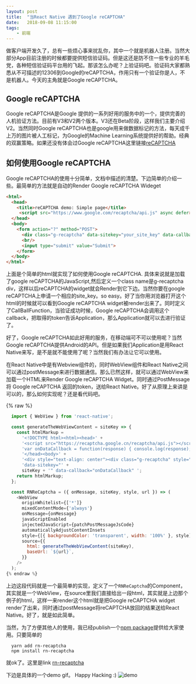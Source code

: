 ```yaml
---
layout: post
title:  "当React Native 遇到了Google reCAPTCHA"
date:   2018-09-08 11:15:00
tags:
    - 前端
---
```


做客户端开发久了，总有一些烦心事来扰乱你，其中一个就是机器人注册。当然大部分App目前注册的时候都要提供短信验证码。但是这还是防不住一些专业的羊毛党，各种短信验证码平台用的飞起。那该怎么办呢？上验证码吧。验证码大家都熟悉从不可描述的12306到Google的reCAPTCHA，作用只有一个验证你是人，不是机器人。今天的主角就是Google reCAPTCHA。

## Google reCAPTCHA
Google reCAPTCHA是Google 提供的一系列好用的服务中的一个，提供完善的人机验证方法。目前有V3和V2两个版本。V3还在Beta阶段，这样我们主要介绍V2。当然同时Google reCAPTCHA也是google用来做数据标记的方法，每天成千上万的图片被人工标记，为Google的Machine Learning系统提供好的帮助。经典的双赢策略。如果还没有体会过Google reCAPTCHA这里链接[reCAPTCHA](https://developers.google.com/recaptcha/)

## 如何使用Google reCAPTCHA
Google reCAPTCHA的使用十分简单，文档中描述的清楚。下边简单的介绍一些。最简单的方法就是自动的Render Google reCAPTCHA Wideget

```html
<html>
  <head>
    <title>reCAPTCHA demo: Simple page</title>
     <script src="https://www.google.com/recaptcha/api.js" async defer></script>
  </head>
  <body>
    <form action="?" method="POST">
      <div class="g-recaptcha" data-sitekey="your_site_key" data-callback="yourCallbackFunction"></div>
      <br/>
      <input type="submit" value="Submit">
    </form>
  </body>
</html>
```
上面是个简单的html就实现了如何使用Google reCAPTCHA. 具体来说就是加载了google reCAPTCHA的JavaScript,然后定义一个class name是g-recaptcha div，这样以后reCAPTCHA的widget就会Render到它下边。当然你要在google reCAPTCHA上申请一个相应的site_key。so easy。好了当你用浏览器打开这个html的时候就可以看到Google reCAPTCHA widget被render出来了。同时定义了CallBallFunction，当验证成功时候，Google reCAPTCHA会调用这个callback，把取得的token告诉Application，那么Application就可以去进行验证了。

好了，Google reCAPTCHA如此好用的服务，在移动端可不可以使用呢？当然Google reCAPTCHA提供Android的API。但是如果我们Application是用React Native来写，是不是就不能使用了呢？当然我们有办法让它可以使用。

在React Native中是有Webview组件的，同时WebView组件和React Native之间可以通过postMessage来进行数据通信。那么已然这样，就可以通过WebView来加载一个HTML来Render Google reCAPTCHA Widget。同时通过PostMessage将 Google reCAPTCHA 返回的token，送给React Native。好了从原理上来讲是可以的，那么如何实现呢？还是看代码吧。

{% raw %}
```js
  import { WebView } from 'react-native';

  const generateTheWebViewContent = siteKey => {
    const htmlMarkup =
      '<!DOCTYPE html><html><head>' +
      '<script src="https://recaptcha.google.cn/recaptcha/api.js"></script>' +
      'var onDataCallback = function(response) { console.log(response); window.postMessage(response);  }; ' +
      '</head><body>' +
      '<div style="text-align: center"><div class="g-recaptcha" style="display: inline-block"' +
      'data-sitekey="' +
      siteKey + '" data-callback="onDataCallback" ';
    return htmlMarkup;
  };

  const RNReCaptcha = ({ onMessage, siteKey, style, url }) => (
    <WebView
      originWhitelist={['*']}
      mixedContentMode={'always'}
      onMessage={onMessage}
      javaScriptEnabled
      injectedJavaScript={patchPostMessageJsCode}
      automaticallyAdjustContentInsets
      style={[{ backgroundColor: 'transparent', width: '100%' }, style]}
      source={{
        html: generateTheWebViewContent(siteKey),
        baseUrl: `${url}`,
      }}
    />
  );
{% endraw %}
```

上边这段代码就是一个最简单的实现，定义了一个`RNReCaptcha`的Component，其实就是一个WebView，在source里我们直接给出一段html，其实就是上边那个例子的html，这样一来render这个html就是把Google reCAPTCHA widget render了出来，同时通过postMessage将reCAPTCHA放回的结果送给React Native。好了，就是如此简单。

当然，为了方便其他人的使用，我已经publish一个[npm package](https://www.npmjs.com/package/rn-recaptcha)提供给大家使用。只要简单的

```
  yarn add rn-recaptcha
  npm install rn-recaptcha
```

就ok了。这里是link [rn-recaptcha](https://www.npmjs.com/package/rn-recaptcha)

下边是具体的一个demo gif。 Happy Hacking :) ![demo]({{url}}/resources/img/rn-1.gif)

